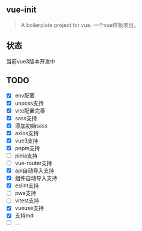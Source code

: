## vue-init

> A boilerplate project for vue. 一个vue样板项目。

## 状态

当前vue3版本开发中

## TODO

- [x] env配置
- [x] unocss支持
- [x] vite配置完善
- [x] sass支持
- [x] 添加初始sass
- [x] axios支持
- [x] vue3支持
- [x] pnpm支持
- [ ] pinia支持
- [ ] vue-router支持
- [x] api自动导入支持
- [x] 组件自动导入支持
- [x] eslint支持
- [ ] pwa支持
- [ ] vitest支持
- [x] vueuse支持
- [x] 支持md
- [ ] ...